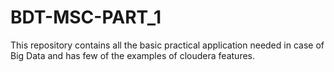 # BDT-MSC-PART_1
This repository contains all the basic practical application needed in case of Big Data and has few of the examples of cloudera features.
